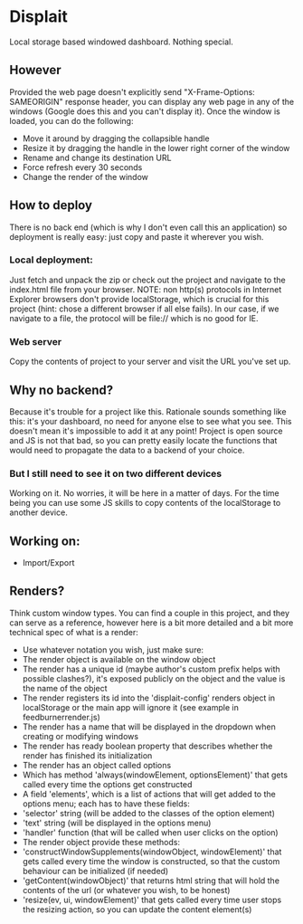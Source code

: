 Displait
========

Local storage based windowed dashboard. Nothing special.

However
-------

Provided the web page doesn't explicitly send "X-Frame-Options: SAMEORIGIN" response header, you can display any web page in any of the windows (Google does this and you can't display it).
Once the window is loaded, you can do the following:
* Move it around by dragging the collapsible handle
* Resize it by dragging the handle in the lower right corner of the window
* Rename and change its destination URL
* Force refresh every 30 seconds
* Change the render of the window

How to deploy
-------------

There is no back end (which is why I don't even call this an application) so deployment is really easy: just copy and paste it wherever you wish.

### Local deployment:
Just fetch and unpack the zip or check out the project and navigate to the index.html file from your browser.
NOTE: non http(s) protocols in Internet Explorer browsers don't provide localStorage, which is crucial for this project (hint: chose a different browser if all else fails). In our case, if we navigate to a file, the protocol will be file:// which is no good for IE.

### Web server
Copy the contents of project to your server and visit the URL you've set up.


Why no backend?
---------------

Because it's trouble for a project like this. Rationale sounds something like this: it's your dashboard, no need for anyone else to see what you see.
This doesn't mean it's impossible to add it at any point! Project is open source and JS is not that bad, so you can pretty easily locate the functions that would need to propagate the data to a backend of your choice.

### But I still need to see it on two different devices
Working on it. No worries, it will be here in a matter of days. For the time being you can use some JS skills to copy contents of the localStorage to another device.

Working on:
-----------

* Import/Export


Renders?
--------

Think custom window types. You can find a couple in this project, and they can serve as a reference, however here is a bit more detailed and a bit more technical spec of what is a render:

* Use whatever notation you wish, just make sure:
 * The render object is available on the window object
 * The render has a unique id (maybe author's custom prefix helps with possible clashes?), it's exposed publicly on the object and the value is the name of the object
 * The render registers its id into the 'displait-config' renders object in localStorage or the main app will ignore it (see example in feedburnerrender.js)
 * The render has a name that will be displayed in the dropdown when creating or modifying windows
 * The render has ready boolean property that describes whether the render has finished its initialization
 * The render has an object called options
  * Which has method 'always(windowElement, optionsElement)' that gets called every time the options get constructed
  * A field 'elements', which is a list of actions that will get added to the options menu; each has to have these fields:
   * 'selector' string (will be added to the classes of the option element)
   * 'text' string (will be displayed in the options menu)
   * 'handler' function (that will be called when user clicks on the option)
* The render object provide these methods:
 * 'constructWindowSupplements(windowObject, windowElement)' that gets called every time the window is constructed, so that the custom behaviour can be initialized (if needed)
 * 'getContent(windowObject)' that returns html string that will hold the contents of the url (or whatever you wish, to be honest)
 * 'resize(ev, ui, windowElement)' that gets called every time user stops the resizing action, so you can update the content element(s)